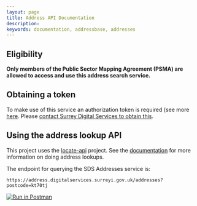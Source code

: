 ```yaml
---
layout: page
title: Address API Documentation
description: 
keywords: documentation, addressbase, addresses
---
```


## Eligibility

**Only members of the Public Sector Mapping Agreement (PSMA) are allowed to access and use this address search service.**

## Obtaining a token

To make use of this service an authorization token is required (see more [here](https://github.com/surreydigitalservices/locate-api#authorization). Please [contact Surrey Digital Services to obtain this](https://docs.google.com/forms/d/1J1gtgUgMgPaB-gSEcZQtPnefQb5ePVoqycZAHHuLRpo/viewform).

## Using the address lookup API

This project uses the [locate-api](https://github.com/surreydigitalservices/locate-api) project. See the [documentation](https://github.com/surreydigitalservices/locate-api#address-lookups) for more information on doing address lookups.

The endpoint for querying the SDS Addresses service is:

`https://address.digitalservices.surreyi.gov.uk/addresses?postcode=kt70tj`

[![Run in Postman](https://run.pstmn.io/button.svg)](https://app.getpostman.com/run-collection/39edbc5d610a0db3e398)
